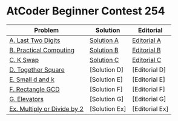 # AtCoder Beginner Contest 254

| Problem | Solution | Editorial |
|----|----|----|
|[A. Last Two Digits](https://atcoder.jp/contests/abc254/tasks/abc254_a)|[Solution A](a.cpp)|[Editorial A](a.md)|
|[B. Practical Computing](https://atcoder.jp/contests/abc254/tasks/abc254_b)|[Solution B](b.cpp)|[Editorial B](b.md)|
|[C. K Swap](https://atcoder.jp/contests/abc254/tasks/abc254_c)|[Solution C](c.cpp)|[Editorial C](c.md)|
|[D. Together Square](https://atcoder.jp/contests/abc254/tasks/abc254_d)|[Solution D]|[Editorial D]|
|[E. Small d and k](https://atcoder.jp/contests/abc254/tasks/abc254_e)|[Solution E]|[Editorial E]|
|[F. Rectangle GCD](https://atcoder.jp/contests/abc254/tasks/abc254_f)|[Solution F]|[Editorial F]|
|[G. Elevators](https://atcoder.jp/contests/abc254/tasks/abc254_g)|[Solution G]|[Editorial G]|
|[Ex. Multiply or Divide by 2](https://atcoder.jp/contests/abc254/tasks/abc254_h)|[Solution Ex]|[Editorial Ex]|

